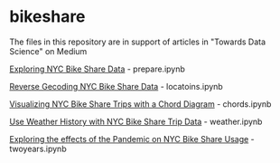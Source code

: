 # bikeshare

The files in this repository are in support of articles in "Towards Data Science" on Medium<br>

[Exploring NYC Bike Share Data](https://towardsdatascience.com/exploring-bike-share-data-3e3b2f28760c) - prepare.ipynb

[Reverse Gecoding NYC Bike Share Data](https://towardsdatascience.com/reverse-geocoding-with-nyc-bike-share-data-cdef427987f8) - locatoins.ipynb

[Visualizing NYC Bike Share Trips with a Chord Diagram](https://towardsdatascience.com/visualizing-nyc-bike-share-trips-with-a-chord-diagram-eb4c8e14366) - chords.ipynb

[Use Weather History with NYC Bike Share Trip Data](https://towardsdatascience.com/use-weather-history-with-nyc-bike-share-trip-data-51fcb89297d) - weather.ipynb

[Exploring the effects of the Pandemic on NYC Bike Share Usage](https://towardsdatascience.com/exploring-the-effects-of-the-pandemic-on-nyc-bike-share-usage-ab79f67ac2df) - twoyears.ipynb
